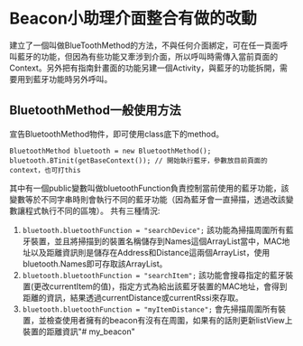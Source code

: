 # Beacon小助理介面整合有做的改動
建立了一個叫做BlueToothMethod的方法，不與任何介面綁定，可在任一頁面呼叫藍牙的功能，但因為有些功能又牽涉到介面，所以呼叫時需傳入當前頁面的Context。另外把有指南針畫面的功能另建一個Activity，與藍牙的功能拆開，需要用到藍牙功能時另外呼叫。

## BluetoothMethod一般使用方法
宣告BluetoothMethod物件，即可使用class底下的method。
```
BluetoothMethod bluetooth = new BluetoothMethod();
bluetooth.BTinit(getBaseContext()); // 開始執行藍牙，參數放目前頁面的context，也可打this
```
其中有一個public變數叫做bluetoothFunction負責控制當前使用的藍牙功能，該變數等於不同字串時則會執行不同的藍牙功能（因為藍牙會一直掃描，透過改該變數讓程式執行不同的區塊）。
共有三種情況:
1. ```bluetooth.bluetoothFunction = "searchDevice";```
該功能為掃描周圍所有藍牙裝置，並且將掃描到的裝置名稱儲存到Names這個ArrayList當中，MAC地址以及距離資訊則是儲存在Address和Distance這兩個ArrayList，使用bluetooth.Names即可存取該ArrayList。
2. ```bluetooth.bluetoothFunction = "searchItem";```
該功能會搜尋指定的藍牙裝置(更改currentItem的值)，指定方式為給出該藍牙裝置的MAC地址，會得到距離的資訊，結果透過currentDistance或currentRssi來存取。
3. ```bluetooth.bluetoothFunction = "myItemDistance";```
會先掃描周圍所有裝置，並檢查使用者擁有的beacon有沒有在周圍，如果有的話則更新listView上裝置的距離資訊"# my_beacon" 
